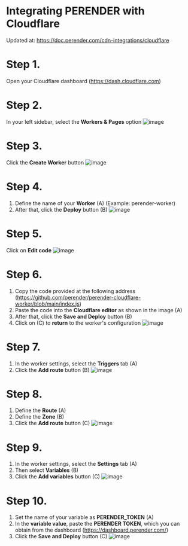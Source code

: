 # Integrating PERENDER with Cloudflare
Updated at: https://doc.perender.com/cdn-integrations/cloudflare

# Step 1.
Open your Cloudflare dashboard (https://dash.cloudflare.com)

# Step 2.
In your left sidebar, select the <b>Workers & Pages</b> option
![image](https://github.com/perender/perender-cloudflare-worker/assets/155614699/040b3935-6259-4a07-b4be-e341a6a7e216)

# Step 3.
Click the <b>Create Worker</b> button
![image](https://github.com/perender/perender-cloudflare-worker/assets/155614699/c9c3c915-ee9f-4b3b-8cbc-ca4c1da623f3)

# Step 4.
1. Define the name of your <b>Worker</b> (A) (Example: perender-worker)
2. After that, click the <b>Deploy</b> button (B)
![image](https://github.com/perender/perender-cloudflare-worker/assets/155614699/9a5672d9-ac41-4057-bd4e-2191bf055a2f)

# Step 5.
Click on <b>Edit code</b>
![image](https://github.com/perender/perender-cloudflare-worker/assets/155614699/af1e7177-f5a8-405b-945a-b172b136ddaf)

# Step 6.
1. Copy the code provided at the following address (https://github.com/perender/perender-cloudflare-worker/blob/main/index.js)
2. Paste the code into the <b>Cloudflare editor</b> as shown in the image (A)
3. After that, click the <b>Save and Deploy</b> button (B)
4. Click on (C) to <b>return</b> to the worker's configuration
![image](https://github.com/perender/perender-cloudflare-worker/assets/155614699/09e64b0e-45f7-46d8-b6cf-75001474debb)

# Step 7.
1. In the worker settings, select the <b>Triggers</b> tab (A)
2. Click the <b>Add route</b> button (B)
![image](https://github.com/perender/perender-cloudflare-worker/assets/155614699/997e4d23-8a16-4f4f-a397-49f60283be8c)

# Step 8.
1. Define the <b>Route</b> (A)
2. Define the <b>Zone</b> (B)
3. Click the <b>Add route</b> button (C)
![image](https://github.com/perender/perender-cloudflare-worker/assets/155614699/00106c22-8fdd-4f49-9651-a05e8effab7b)

# Step 9.
1. In the worker settings, select the <b>Settings</b> tab (A)
2. Then select <b>Variables</b> (B)
3. Click the <b>Add variables</b> button (C)
![image](https://github.com/perender/perender-cloudflare-worker/assets/155614699/935dcd7e-6d17-4f4b-b285-2c06a2b7f65b)

# Step 10.
1. Set the name of your variable as <b>PERENDER_TOKEN</b> (A)
2. In the <b>variable value</b>, paste the <b>PERENDER TOKEN</b>, which you can obtain from the dashboard (https://dashboard.perender.com/)
3. Click the <b>Save and Deploy</b> button (C)
![image](https://github.com/perender/perender-cloudflare-worker/assets/155614699/7ab7e9eb-c001-4196-bf39-59135dae963b)
